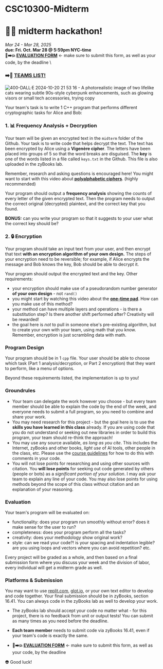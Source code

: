 # CSC10300-Midterm

# 🤖🔑 midterm hackathon! #

_Mar 24 - Mar 28, 2025_ \
**due: Fri. Oct. Mar 28 @ 5:59pm NYC-time** \
**📝➡️💥 [EVALUATION FORM](https://airtable.com/apphRppFNxzeDvY3b/shr3Rb7TIeWY52Obh)** <- make sure to submit this form, as well as your code, by the deadline \
### **➡️👯 [TEAMS LIST!](https://airtable.com/apphRppFNxzeDvY3b/shr9ZtiwbrTfsYIA1/tblOhGY29sUGqhPVK)** 

![400-DALL·E 2024-10-20 21 53 16 - A photorealistic image of two lifelike cats wearing subtle 90s-style cyberpunk enhancements, such as glowing visors or small tech accessories, trying  copy](https://github.com/user-attachments/assets/3ca3ff98-a328-4e57-9178-74dd71a9b028)

Your team's task is to write 1 C++ program that performs different cryptographic tasks for Alice and Bob:

### 1. 📊 Frequency Analysis + Decryption

Your team will be given an encrypted text in the `midterm` folder of the Github. Your task is to write code that helps decrypt the text. The text has been encrypted by Alice using a **Vigenère cipher**. The letters have been placed into groups of 5 so that the word breaks are disguised. The **key** is one of the words listed in a file called `keys.txt` in the Github. This file is also uploaded in the zyBooks lab.

Remember, research and asking questions is encouraged here! You might want to start with this video about [**polyalphabetic ciphers**](https://www.youtube.com/watch?v=BgFJD7oCmDE&list=PLSQl0a2vh4HA50QhFIirlEZRXG4yjcoGM&index=7). (highly recommended)

Your program should output a **frequency analysis** showing the counts of every letter of the given encrypted text. Then the program needs to output the correct original (decrypted) plaintext, and the correct key that you found.

**BONUS:** can you write your program so that it suggests to your user what the correct key should be?

### 2. 🔒 Encryption

Your program should take an input text from your user, and then encrypt that text **with an encryption algorithm of your own design.** The steps of your encryption need to be reversible; for example, if Alice encrypts the message and Bob knows the key, Bob should be able to decrypt it.

Your program should output the encrypted text and the key. Other requirements:
- your encryption should make use of a pseudorandom number generator **of your own design** - not `rand()`
- you might start by watching this video about the [**one-time pad**](https://www.youtube.com/watch?v=FlIG3TvQCBQ&list=PLSQl0a2vh4HA50QhFIirlEZRXG4yjcoGM&index=9). How can you make use of this method?
- your method can have multiple layers and operations - is there a substitution step? Is there another shift performed after? Creativity will be rewarded!
- the goal here is _not_ to pull in someone else's pre-existing algorithm, but to create your own with your team, using math that you know. Remember, encryption is just scrambling data with math.

### Program Design

Your program should be in 1 `cpp` file. Your user should be able to choose which task (Part 1 analysis/decryption, or Part 2 encryption) that they want to perform, like a menu of options.

Beyond these requirements listed, the implementation is up to you!

### Groundrules

- Your team can delegate the work however you choose - but every team member should be able to explain the code by the end of the week, and everyone needs to submit a full program, so you need to combine and share your work.
- You may need research for this project - but the goal here is to use the **skills you have learned in this class** already. If you are using code that you do not understand or seeking out new libraries in order to build this program, your team should re-think the approach!
- You may use any source available, _as long as you cite_. This includes the Internet, zyBooks and other books, _light use_ of AI tools, other people in the class, etc. Please use the [course guidelines](https://github.com/mab253/cpp_spring25/blob/main/ai-citations.md) for how to do this with comments in your code.
- You will not lose points for researching and using other sources with citation. You **will lose points** for seeking out code generated by others (people or bots) as a _significant portion of your solution_. I may ask your team to explain any line of your code. You may also lose points for using methods beyond the scope of this class without citation and an explanation of your reasoning.

### Evaluation

Your team's program will be evaluated on:
- functionality: does your program run smoothly without error? does it make sense for the user to run?
- completeness: does your program perform all the tasks?
- creativity: does your methodology show original work?
- style: can we read your code?! is your spacing and indentation legible? are you using loops and vectors where you can avoid repetition? etc.

Every project will be graded as a whole, and then based on a final submission form where you discuss your week and the division of labor, every individual will get a midterm grade as well.

### Platforms & Submission

You may want to use [replit.com](https://replit.com), [glot.io](https://glot.io/new/cpp), or your own text editor to develop and code together. Your final submission should be in zyBooks, section 16.41. You can always code in the zyBooks lab as well to develop your work.

- The zyBooks lab should accept your code no matter what - for this project, there is no feedback from unit or output tests! You can submit as many times as you need before the deadline.

- **Each team member** needs to submit code via zyBooks 16.41, even if your team's code is exactly the same.
- **📝➡️💥 [EVALUATION FORM](https://airtable.com/apphRppFNxzeDvY3b/shr3Rb7TIeWY52Obh)** <- make sure to submit this form, as well as your code, by the deadline

👽 Good luck!